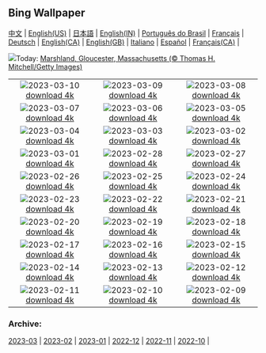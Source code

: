 ## Bing Wallpaper
[中文](README.md) |                     [English(US)](en-US.md) |                     [日本語](ja-JP.md) |                     [English(IN)](en-IN.md) |                     [Português do Brasil](pt-BR.md) |                     [Français](fr-FR.md) |                     [Deutsch](de-DE.md) |                     [English(CA)](en-CA.md) |                     [English(GB)](en-GB.md) |                     [Italiano](it-IT.md) |                     [Español](es-ES.md) |                     [Français(CA)](fr-CA.md) |                    

![](https://www.bing.com/th?id=OHR.LongWharf_ES-ES2726959477_UHD.jpg&w=1000)Today: [Marshland, Gloucester, Massachusetts (© Thomas H. Mitchell/Getty Images)](https://www.bing.com/th?id=OHR.LongWharf_ES-ES2726959477_UHD.jpg)

|      |      |      |
| :----: | :----: | :----: |
|![](https://www.bing.com/th?id=OHR.EdaleValley_ES-ES1778719153_UHD.jpg&pid=hp&w=384&h=216&rs=1&c=4)2023-03-10 [download 4k](https://www.bing.com/th?id=OHR.EdaleValley_ES-ES1778719153_UHD.jpg)|![](https://www.bing.com/th?id=OHR.WaimeaRainbow_ES-ES0498517279_UHD.jpg&pid=hp&w=384&h=216&rs=1&c=4)2023-03-09 [download 4k](https://www.bing.com/th?id=OHR.WaimeaRainbow_ES-ES0498517279_UHD.jpg)|![](https://www.bing.com/th?id=OHR.IntlWomensDayChange_ES-ES6263230800_UHD.jpg&pid=hp&w=384&h=216&rs=1&c=4)2023-03-08 [download 4k](https://www.bing.com/th?id=OHR.IntlWomensDayChange_ES-ES6263230800_UHD.jpg)|
|![](https://www.bing.com/th?id=OHR.YuanyangChina_ES-ES8960408415_UHD.jpg&pid=hp&w=384&h=216&rs=1&c=4)2023-03-07 [download 4k](https://www.bing.com/th?id=OHR.YuanyangChina_ES-ES8960408415_UHD.jpg)|![](https://www.bing.com/th?id=OHR.IcelandHorses_ES-ES2728357327_UHD.jpg&pid=hp&w=384&h=216&rs=1&c=4)2023-03-06 [download 4k](https://www.bing.com/th?id=OHR.IcelandHorses_ES-ES2728357327_UHD.jpg)|![](https://www.bing.com/th?id=OHR.BarnOwlWinter_ES-ES3920971236_UHD.jpg&pid=hp&w=384&h=216&rs=1&c=4)2023-03-05 [download 4k](https://www.bing.com/th?id=OHR.BarnOwlWinter_ES-ES3920971236_UHD.jpg)|
|![](https://www.bing.com/th?id=OHR.PicoVolcano_ES-ES8571044170_UHD.jpg&pid=hp&w=384&h=216&rs=1&c=4)2023-03-04 [download 4k](https://www.bing.com/th?id=OHR.PicoVolcano_ES-ES8571044170_UHD.jpg)|![](https://www.bing.com/th?id=OHR.OrcaNorway_ES-ES2314103506_UHD.jpg&pid=hp&w=384&h=216&rs=1&c=4)2023-03-03 [download 4k](https://www.bing.com/th?id=OHR.OrcaNorway_ES-ES2314103506_UHD.jpg)|![](https://www.bing.com/th?id=OHR.NegratinSpain_ES-ES8240782887_UHD.jpg&pid=hp&w=384&h=216&rs=1&c=4)2023-03-02 [download 4k](https://www.bing.com/th?id=OHR.NegratinSpain_ES-ES8240782887_UHD.jpg)|
|![](https://www.bing.com/th?id=OHR.BalearicIslands_ES-ES0270743799_UHD.jpg&pid=hp&w=384&h=216&rs=1&c=4)2023-03-01 [download 4k](https://www.bing.com/th?id=OHR.BalearicIslands_ES-ES0270743799_UHD.jpg)|![](https://www.bing.com/th?id=OHR.BronzeSculptureCordoba_ES-ES1480422781_UHD.jpg&pid=hp&w=384&h=216&rs=1&c=4)2023-02-28 [download 4k](https://www.bing.com/th?id=OHR.BronzeSculptureCordoba_ES-ES1480422781_UHD.jpg)|![](https://www.bing.com/th?id=OHR.PolarBearFrost_ES-ES5742736946_UHD.jpg&pid=hp&w=384&h=216&rs=1&c=4)2023-02-27 [download 4k](https://www.bing.com/th?id=OHR.PolarBearFrost_ES-ES5742736946_UHD.jpg)|
|![](https://www.bing.com/th?id=OHR.CanopyPeru_ES-ES0774196542_UHD.jpg&pid=hp&w=384&h=216&rs=1&c=4)2023-02-26 [download 4k](https://www.bing.com/th?id=OHR.CanopyPeru_ES-ES0774196542_UHD.jpg)|![](https://www.bing.com/th?id=OHR.BryceAnniv_ES-ES0647290496_UHD.jpg&pid=hp&w=384&h=216&rs=1&c=4)2023-02-25 [download 4k](https://www.bing.com/th?id=OHR.BryceAnniv_ES-ES0647290496_UHD.jpg)|![](https://www.bing.com/th?id=OHR.RichmondParkDuck_ES-ES0456675008_UHD.jpg&pid=hp&w=384&h=216&rs=1&c=4)2023-02-24 [download 4k](https://www.bing.com/th?id=OHR.RichmondParkDuck_ES-ES0456675008_UHD.jpg)|
|![](https://www.bing.com/th?id=OHR.ParisWinter_ES-ES5518250756_UHD.jpg&pid=hp&w=384&h=216&rs=1&c=4)2023-02-23 [download 4k](https://www.bing.com/th?id=OHR.ParisWinter_ES-ES5518250756_UHD.jpg)|![](https://www.bing.com/th?id=OHR.FriedensglockeFichtelberg_ES-ES9984448035_UHD.jpg&pid=hp&w=384&h=216&rs=1&c=4)2023-02-22 [download 4k](https://www.bing.com/th?id=OHR.FriedensglockeFichtelberg_ES-ES9984448035_UHD.jpg)|![](https://www.bing.com/th?id=OHR.MardiGrasNOLA_ES-ES5363703214_UHD.jpg&pid=hp&w=384&h=216&rs=1&c=4)2023-02-21 [download 4k](https://www.bing.com/th?id=OHR.MardiGrasNOLA_ES-ES5363703214_UHD.jpg)|
|![](https://www.bing.com/th?id=OHR.Itaimbezinho_ES-ES1755775246_UHD.jpg&pid=hp&w=384&h=216&rs=1&c=4)2023-02-20 [download 4k](https://www.bing.com/th?id=OHR.Itaimbezinho_ES-ES1755775246_UHD.jpg)|![](https://www.bing.com/th?id=OHR.MauiWhale_ES-ES4957269667_UHD.jpg&pid=hp&w=384&h=216&rs=1&c=4)2023-02-19 [download 4k](https://www.bing.com/th?id=OHR.MauiWhale_ES-ES4957269667_UHD.jpg)|![](https://www.bing.com/th?id=OHR.EbenIceCave_ES-ES4848413806_UHD.jpg&pid=hp&w=384&h=216&rs=1&c=4)2023-02-18 [download 4k](https://www.bing.com/th?id=OHR.EbenIceCave_ES-ES4848413806_UHD.jpg)|
|![](https://www.bing.com/th?id=OHR.CarnivalTenerife_ES-ES8827400798_UHD.jpg&pid=hp&w=384&h=216&rs=1&c=4)2023-02-17 [download 4k](https://www.bing.com/th?id=OHR.CarnivalTenerife_ES-ES8827400798_UHD.jpg)|![](https://www.bing.com/th?id=OHR.OakTrees_ES-ES7954212270_UHD.jpg&pid=hp&w=384&h=216&rs=1&c=4)2023-02-16 [download 4k](https://www.bing.com/th?id=OHR.OakTrees_ES-ES7954212270_UHD.jpg)|![](https://www.bing.com/th?id=OHR.HippoDayChobe_ES-ES4985047724_UHD.jpg&pid=hp&w=384&h=216&rs=1&c=4)2023-02-15 [download 4k](https://www.bing.com/th?id=OHR.HippoDayChobe_ES-ES4985047724_UHD.jpg)|
|![](https://www.bing.com/th?id=OHR.OtaruIgloo_ES-ES4838574953_UHD.jpg&pid=hp&w=384&h=216&rs=1&c=4)2023-02-14 [download 4k](https://www.bing.com/th?id=OHR.OtaruIgloo_ES-ES4838574953_UHD.jpg)|![](https://www.bing.com/th?id=OHR.MoonValley_ES-ES4669661435_UHD.jpg&pid=hp&w=384&h=216&rs=1&c=4)2023-02-13 [download 4k](https://www.bing.com/th?id=OHR.MoonValley_ES-ES4669661435_UHD.jpg)|![](https://www.bing.com/th?id=OHR.BoobyDarwinDay_ES-ES6478606884_UHD.jpg&pid=hp&w=384&h=216&rs=1&c=4)2023-02-12 [download 4k](https://www.bing.com/th?id=OHR.BoobyDarwinDay_ES-ES6478606884_UHD.jpg)|
|![](https://www.bing.com/th?id=OHR.DarkSkiesDV_ES-ES4364571709_UHD.jpg&pid=hp&w=384&h=216&rs=1&c=4)2023-02-11 [download 4k](https://www.bing.com/th?id=OHR.DarkSkiesDV_ES-ES4364571709_UHD.jpg)|![](https://www.bing.com/th?id=OHR.EpidaurusGreece_ES-ES4124175062_UHD.jpg&pid=hp&w=384&h=216&rs=1&c=4)2023-02-10 [download 4k](https://www.bing.com/th?id=OHR.EpidaurusGreece_ES-ES4124175062_UHD.jpg)|![](https://www.bing.com/th?id=OHR.LowerAntelopeAZ_ES-ES0536302505_UHD.jpg&pid=hp&w=384&h=216&rs=1&c=4)2023-02-09 [download 4k](https://www.bing.com/th?id=OHR.LowerAntelopeAZ_ES-ES0536302505_UHD.jpg)|


### Archive:
[2023-03](archive/es-ES/202303/README.md) | [2023-02](archive/es-ES/202302/README.md) | [2023-01](archive/es-ES/202301/README.md) | [2022-12](archive/es-ES/202212/README.md) | [2022-11](archive/es-ES/202211/README.md) | [2022-10](archive/es-ES/202210/README.md) | 